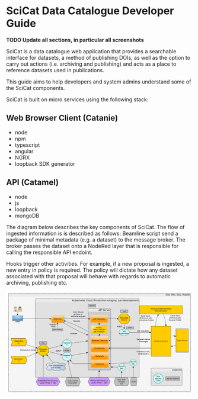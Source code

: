 # SciCat Data Catalogue Developer Guide

**TODO Update all sections, in particular all screenshots**


SciCat is a data catalogue web application that provides a searchable interface for datasets, a method of publishing DOIs, as well as the option to carry out actions (i.e. archiving and publishing) and acts as a place to reference datasets used in publications.

This guide aims to help developers and system admins understand some of the SciCat components.

SciCat is built on micro services using the following stack:

## Web Browser Client (Catanie)

* node
* npm
* typescript
* angular
* NGRX
* loopback SDK generator

## API (Catamel)

* node
* js
* loopback
* mongoDB

The diagram below describes the key components of SciCat. The flow of ingested information is is described as follows: Beamline script send a package of minimal metadata (e.g. a dataset) to the message broker. The broker passes the dataset onto a NodeRed layer that is responsible for calling the responsible API endoint. 

Hooks trigger other activities. For example, if a new proposal is ingested, a new entry in policy is required. The policy will dictate how any dataset associated with that proposal will behave with regards to automatic archiving, publishing etc.

![systen_components](img/micro.png)


